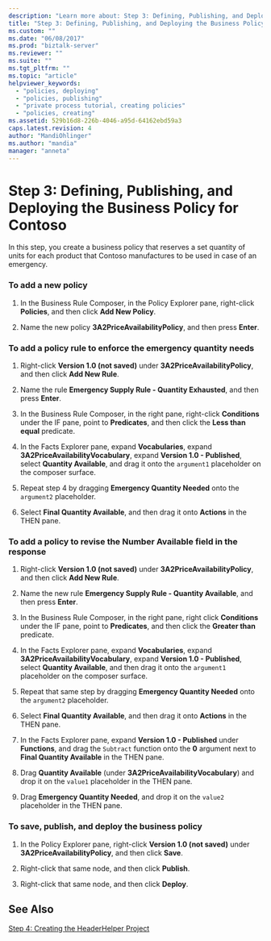 ```yaml
---
description: "Learn more about: Step 3: Defining, Publishing, and Deploying the Business Policy for Contoso"
title: "Step 3: Defining, Publishing, and Deploying the Business Policy for Contoso | Microsoft Docs"
ms.custom: ""
ms.date: "06/08/2017"
ms.prod: "biztalk-server"
ms.reviewer: ""
ms.suite: ""
ms.tgt_pltfrm: ""
ms.topic: "article"
helpviewer_keywords: 
  - "policies, deploying"
  - "policies, publishing"
  - "private process tutorial, creating policies"
  - "policies, creating"
ms.assetid: 529b16d8-226b-4046-a95d-64162ebd59a3
caps.latest.revision: 4
author: "MandiOhlinger"
ms.author: "mandia"
manager: "anneta"
---
```

# Step 3: Defining, Publishing, and Deploying the Business Policy for Contoso
In this step, you create a business policy that reserves a set quantity of units for each product that Contoso manufactures to be used in case of an emergency.  
  
### To add a new policy  
  
1.  In the Business Rule Composer, in the Policy Explorer pane, right-click **Policies**, and then click **Add New Policy**.  
  
2.  Name the new policy **3A2PriceAvailabilityPolicy**, and then press **Enter**.  
  
### To add a policy rule to enforce the emergency quantity needs  
  
1.  Right-click **Version 1.0 (not saved)** under **3A2PriceAvailabilityPolicy**, and then click **Add New Rule**.  
  
2.  Name the rule **Emergency Supply Rule - Quantity Exhausted**, and then press **Enter**.  
  
3.  In the Business Rule Composer, in the right pane, right-click **Conditions** under the IF pane, point to **Predicates**, and then click the **Less than equal** predicate.  
  
4.  In the Facts Explorer pane, expand **Vocabularies**, expand **3A2PriceAvailabilityVocabulary**, expand **Version 1.0 - Published**, select **Quantity Available**, and drag it onto the `argument1` placeholder on the composer surface.  
  
5.  Repeat step 4 by dragging **Emergency Quantity Needed** onto the `argument2` placeholder.  
  
6.  Select **Final Quantity Available**, and then drag it onto **Actions** in the THEN pane.  
  
### To add a policy to revise the Number Available field in the response  
  
1.  Right-click **Version 1.0 (not saved)** under **3A2PriceAvailabilityPolicy**, and then click **Add New Rule**.  
  
2.  Name the new rule **Emergency Supply Rule - Quantity Available**, and then press **Enter**.  
  
3.  In the Business Rule Composer, in the right pane, right click **Conditions** under the IF pane, point to **Predicates**, and then click the **Greater than** predicate.  
  
4.  In the Facts Explorer pane, expand **Vocabularies**, expand **3A2PriceAvailabilityVocabulary**, expand **Version 1.0 - Published**, select **Quantity Available**, and then drag it onto the `argument1` placeholder on the composer surface.  
  
5.  Repeat that same step by dragging **Emergency Quantity Needed** onto the `argument2` placeholder.  
  
6.  Select **Final Quantity Available**, and then drag it onto **Actions** in the THEN pane.  
  
7.  In the Facts Explorer pane, expand **Version 1.0 - Published** under **Functions**, and drag the `Subtract` function onto the **0** argument next to **Final Quantity Available** in the THEN pane.  
  
8.  Drag **Quantity Available** (under **3A2PriceAvailabilityVocabulary**) and drop it on the `value1` placeholder in the THEN pane.  
  
9. Drag **Emergency Quantity Needed**, and drop it on the `value2` placeholder in the THEN pane.  
  
### To save, publish, and deploy the business policy  
  
1.  In the Policy Explorer pane, right-click **Version 1.0 (not saved)** under **3A2PriceAvailabilityPolicy**, and then click **Save**.  
  
2.  Right-click that same node, and then click **Publish**.  
  
3.  Right-click that same node, and then click **Deploy**.  
  
## See Also  
 [Step 4: Creating the HeaderHelper Project](../../adapters-and-accelerators/accelerator-rosettanet/step-4-creating-the-headerhelper-project.md)
